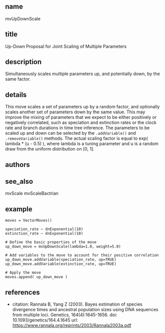 ## name
mvUpDownScale
## title
Up-Down Proposal for Joint Scaling of Multiple Parameters 
## description
Simultaneously scales multiple parameters up, and potentially down, by the same
factor.
## details
This move scales a set of parameters up by a random factor, and optionally
scales another set of parameters down by the same value. This may improve
the mixing of parameters that we expect to be either positively or negatively
correlated, such as speciation and extinction rates or the clock rate and
branch durations in time tree inference. The parameters to be scaled up and
down can be selected by the `.addVariable()` and `.removeVariable()` methods.
The actual scaling factor is equal to exp( lambda * (u - 0.5) ), where lambda
is a tuning parameter and u is a random draw from the uniform distribution on
[0, 1].
## authors
## see_also
mvScale
mvScaleBactrian
## example
    moves = VectorMoves()
    
    speciation_rate ~ dnExponential(10)
    extinction_rate ~ dnExponential(10)
    
    # Define the basic properties of the move
    up_down_move = mvUpDownScale(lambda=1.0, weight=5.0)
    
    # Add variables to the move to account for their positive correlation
    up_down_move.addVariable(speciation_rate, up=TRUE)
    up_down_move.addVariable(extinction_rate, up=TRUE)
    
    # Apply the move
    moves.append( up_down_move )

## references
- citation: Rannala B, Yang Z (2003). Bayes estimation of species divergence times and ancestral population sizes using DNA sequences from multiple loci. Genetics, 164(4):1645-1656.
  doi: 10.1093/genetics/164.4.1645
  url: https://www.rannala.org/reprints/2003/Rannala2003a.pdf
